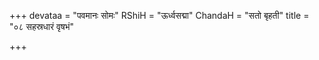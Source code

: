 +++
devataa = "पवमानः सोमः"
RShiH = "ऊर्ध्वसद्मा"
ChandaH = "सतो बृहती"
title = "०८ सहस्रधारं वृषभं"

+++
